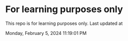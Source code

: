 # For learning purposes only
This repo is for learning purposes only.
Last updated at

Monday, February 5, 2024 11:19:01 PM

